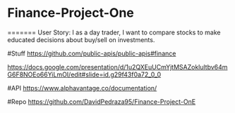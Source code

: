 # Finance-Project-One

=======
User Story:
I as a day trader, I want to compare stocks to make educated decisions about buy/sell on investments.

#Stuff
https://github.com/public-apis/public-apis#finance

https://docs.google.com/presentation/d/1u2QXEuUCmYjtMSAZoklultbv64mG6F8NOEo66YiLmOI/edit#slide=id.g29f43f0a72_0_0

#API
https://www.alphavantage.co/documentation/

#Repo
https://github.com/DavidPedraza95/Finance-Project-OnE
